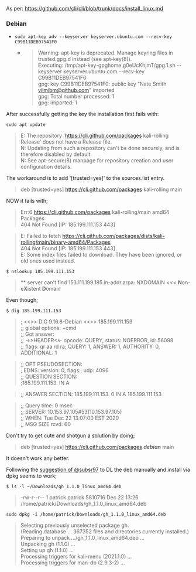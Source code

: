 As per: https://github.com/cli/cli/blob/trunk/docs/install_linux.md

### Debian

- `sudo apt-key adv --keyserver keyserver.ubuntu.com --recv-key C99B11DEB97541F0`  
    - > Warning: apt-key is deprecated. Manage keyring files in trusted.gpg.d instead (see apt-key(8)).  
Executing: /tmp/apt-key-gpghome.g0eUcKhjmT/gpg.1.sh --keyserver keyserver.ubuntu.com --recv-key C99B11DEB97541F0  
gpg: key C99B11DEB97541F0: public key "Nate Smith <vilmibm@github.com>" imported  
gpg: Total number processed: 1  
gpg:               imported: 1  

After successfully getting the key the installation first fails with:

`sudo apt update`  

> E: The repository 'https://cli.github.com/packages kali-rolling Release' does not have a Release file.  
N: Updating from such a repository can't be done securely, and is therefore disabled by default.  
N: See apt-secure(8) manpage for repository creation and user configuration details.  

The workaround is to add '[trusted=yes]' to the sources.list entry.  

> deb [trusted=yes] https://cli.github.com/packages kali-rolling main  

NOW it fails with;

> Err:6 https://cli.github.com/packages kali-rolling/main amd64 Packages  
  404  Not Found [IP: 185.199.111.153 443]  

> E: Failed to fetch https://cli.github.com/packages/dists/kali-rolling/main/binary-amd64/Packages  
404  Not Found [IP: 185.199.111.153 443]  
E: Some index files failed to download. They have been ignored, or old ones used instead.  

`$ nslookup 185.199.111.153`  
> ** server can't find 153.111.199.185.in-addr.arpa: NXDOMAIN  <<< **N**on-e**X**istent **D**omain  

Even though;

`$ dig 185.199.111.153`

> ; <<>> DiG 9.16.8-Debian <<>> 185.199.111.153  
;; global options: +cmd  
;; Got answer:  
;; ->>HEADER<<- opcode: QUERY, status: NOERROR, id: 56098  
;; flags: qr aa rd ra; QUERY: 1, ANSWER: 1, AUTHORITY: 0, ADDITIONAL: 1  

> ;; OPT PSEUDOSECTION:  
; EDNS: version: 0, flags:; udp: 4096  
;; QUESTION SECTION:  
;185.199.111.153.               IN      A  

> ;; ANSWER SECTION: 
185.199.111.153.        0       IN      A       185.199.111.153  

> ;; Query time: 0 msec  
;; SERVER: 10.153.97.105#53(10.153.97.105)  
;; WHEN: Tue Dec 22 13:07:00 EST 2020  
;; MSG SIZE  rcvd: 60  

Don't try to get cute and shotgun a solution by doing;

> deb [trusted=yes] https://cli.github.com/packages ***debian*** main  

It doesn't work any better.  

Following the [suggestion of @subsr97](https://github.com/cli/cli/issues/1798#issuecomment-716043885) to DL the deb manually and install via dpkg seems to work;  

`$ ls -l ~/Downloads/gh_1.1.0_linux_amd64.deb`  
> \-rw-r--r-- 1 patrick patrick 5810716 Dec 22 13:26 /home/patrick/Downloads/gh_1.1.0_linux_amd64.deb  

`sudo dpkg -i /home/patrick/Downloads/gh_1.1.0_linux_amd64.deb`  
> Selecting previously unselected package gh.  
(Reading database ... 367352 files and directories currently installed.)  
Preparing to unpack .../gh_1.1.0_linux_amd64.deb ...  
Unpacking gh (1.1.0) ...  
Setting up gh (1.1.0) ...   
Processing triggers for kali-menu (2021.1.0) ...  
Processing triggers for man-db (2.9.3-2) ...  

